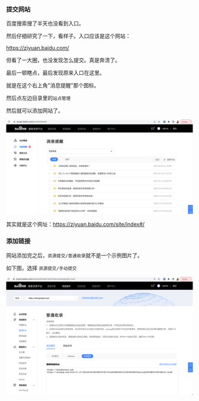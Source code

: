 
### 提交网站

百度搜索搜了半天也没看到入口。

然后仔细研究了一下，看样子。入口应该是这个网站：

https://ziyuan.baidu.com/

但看了一大圈，也没发现怎么提交。真是奔溃了。

最后一顿瞎点，最后发现原来入口在这里。

就是在这个右上角"消息提醒"那个图标。

然后点左边目录里的`站点管理`

然后就可以添加网站了。

![](../assets/images/v20220719-baidu-start.png)

其实就是这个网址：https://ziyuan.baidu.com/site/index#/ 

### 添加链接

网站添加完之后，`资源提交/普通收录`就不是一个示例图片了。

如下图，选择 `资源提交/手动提交`

![](../assets/images/v20220719-baidu-submit.png)


